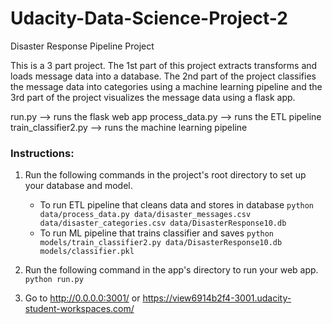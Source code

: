 # Udacity-Data-Science-Project-2


 Disaster Response Pipeline Project
 
This is a 3 part project. The 1st part of this project extracts transforms and loads message data into a database. The 2nd part of the project classifies the message data into categories using a machine learning pipeline and the 3rd part of the project visualizes the message data using a flask app. 

run.py --> runs the flask web app 
process_data.py --> runs the ETL pipeline 
train_classifier2.py --> runs the machine learning pipeline 


### Instructions:
1. Run the following commands in the project's root directory to set up your database and model.

    - To run ETL pipeline that cleans data and stores in database
        `python data/process_data.py data/disaster_messages.csv data/disaster_categories.csv data/DisasterResponse10.db`
    - To run ML pipeline that trains classifier and saves
        `python models/train_classifier2.py data/DisasterResponse10.db models/classifier.pkl`

2. Run the following command in the app's directory to run your web app.
    `python run.py`

3. Go to http://0.0.0.0:3001/  or https://view6914b2f4-3001.udacity-student-workspaces.com/ 


